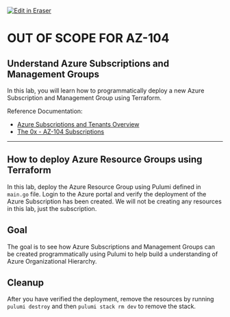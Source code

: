 <p><a target="_blank" href="https://app.eraser.io/workspace/609zFkYrJ6DwCvcoRXhN" id="edit-in-eraser-github-link"><img alt="Edit in Eraser" src="https://firebasestorage.googleapis.com/v0/b/second-petal-295822.appspot.com/o/images%2Fgithub%2FOpen%20in%20Eraser.svg?alt=media&amp;token=968381c8-a7e7-472a-8ed6-4a6626da5501"></a></p>

# OUT OF SCOPE FOR AZ-104
## Understand Azure Subscriptions and Management Groups
In this lab, you will learn how to programmatically deploy a new Azure Subscription and Management Group using Terraform.

Reference Documentation:

- [﻿Azure Subscriptions and Tenants Overview](https://docs.microsoft.com/en-us/azure/cost-management-billing/manage/create-subscription)  
- [﻿The 0x - AZ-104 Subscriptions](https://publish.obsidian.md/ysac/Azure/AZ-104/Subscription+Management) 
---

## How to deploy Azure Resource Groups using Terraform
In this lab, deploy the Azure Resource Group using Pulumi defined in `main.go` file. Login to the Azure portal and verify the deployment of the Azure Subscription has been created. We will not be creating any resources in this lab, just the subscription.

## Goal
The goal is to see how Azure Subscriptions and Management Groups can be created programmatically using Pulumi to help build a understanding of Azure Organizational Hierarchy.

## Cleanup
After you have verified the deployment, remove the resources by running `pulumi destroy` and then `pulumi stack rm dev` to remove the stack.



<!--- Eraser file: https://app.eraser.io/workspace/609zFkYrJ6DwCvcoRXhN --->